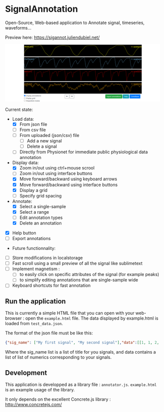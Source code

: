 # SignalAnnotation

Open-Source, Web-based application to Annotate signal, timeseries, waveforms...

Preview here: https://sigannot.juliendubiel.net/

![Preview](preview.png)

Current state: 

* Load data:
  * [x] From json file
  * [ ] From csv file
  * [ ] From uploaded (json/csv) file
    * [ ] Add a new signal
    * [ ] Delete a signal
  * [ ] Directly from Physionet for immediate public physiological data annotation 
* Display data:
  * [x] Zoom in/out using ctrl+mouse scrool
  * [ ] Zoom in/out using interface buttons
  * [x] Move forward/backward using keyboard arrows
  * [x] Move forward/backward using interface buttons
  * [x] Display a grid
  * [ ] Specify grid spacing  
* Annotate:
  * [x] Select a single-sample
  * [x] Select a range
  * [ ] Edit annotation types
  * [x] Delete an annotation
* [x] Help button
* [ ] Export annotations
* Future functionnality:
* [ ] Store modifications in localstorage
* [ ] Fast scroll using a small preview of all the signal like sublimetext
* [ ] Implement magnetism :
  * [ ] to easily click on specific attributes of the signal (for example peaks)
  * [ ] to simplify editing annotations that are single-sample wide
* [ ] Keyboard shortcuts for fast annotation

## Run the application

This is currently a simple HTML file that you can open with your web-browser : open the `example.html` file.
The data displayed by example.html is loaded from `test_data.json`.

The format of the json file must be like this:

```json
{"sig_name": ["My first signal", "My second signal"],"data":[[1, 1, 2, 1, 0, ...], [0.45,0.88, 0.98, 1.35...]]}
```

Where the sig_name list is a list of title for you signals, and data contains a list of list of numerics corresponding to your signals.


## Development

This application is developped as a library file : `annotator.js`. `example.html` is an example usage of the library.

It only depends on the excellent Concrete.js library  : http://www.concretejs.com/


